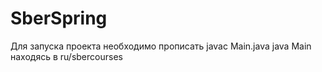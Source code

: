 # SberSpring
Для запуска проекта необходимо прописать
javac Main.java
java Main находясь в ru/sbercourses